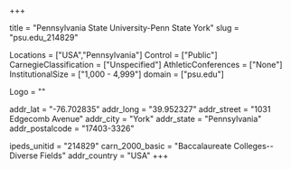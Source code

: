 
+++

title = "Pennsylvania State University-Penn State York"
slug = "psu.edu_214829"

Locations = ["USA","Pennsylvania"]
Control = ["Public"]
CarnegieClassification = ["Unspecified"]
AthleticConferences = ["None"]
InstitutionalSize = ["1,000 - 4,999"]
domain = ["psu.edu"]

Logo = ""

addr_lat = "-76.702835"
addr_long = "39.952327"
addr_street = "1031 Edgecomb Avenue"
addr_city = "York"
addr_state = "Pennsylvania"
addr_postalcode = "17403-3326"

ipeds_unitid = "214829"
carn_2000_basic = "Baccalaureate Colleges--Diverse Fields"
addr_country = "USA"
+++
    
